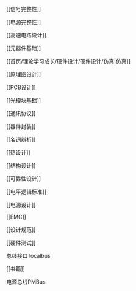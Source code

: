 [[信号完整性]]

[[电源完整性]]

[[高速电路设计]]

[[元器件基础]]

[[首页/理论学习成长/硬件设计/硬件设计/仿真|仿真]]

[[原理图设计]]

[[PCB设计]]

[[光模块基础]]

[[通讯协议]]

[[器件封装]]

[[名词辨析]]

[[热设计]]

[[结构设计]]

[[可靠性设计]]

[[电平逻辑标准]]

[[电源设计]]

[[EMC]]

[[设计规范]]

[[硬件测试]]

总线接口 localbus

[[书籍]]

电源总线PMBus